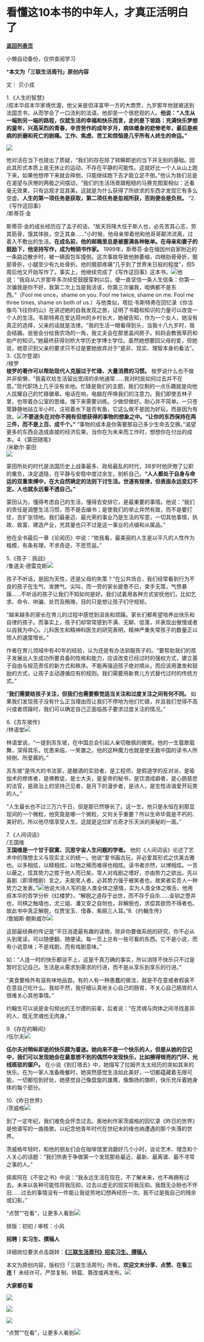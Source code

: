# 看懂这10本书的中年人，才真正活明白了

[**返回列表页**](/gzh/三联生活周刊)

小懒自动备份，仅供查阅学习

***本文为「三联生活周刊」原创内容**

文｜ 贝小戎

  

1.《人生的智慧》  
/叔本华叔本华家境优渥，他父亲是但泽富甲一方的大商贾，九岁那年他就被送到法国念书，从而学会了一口流利的法语，他却是一个很悲观的人。**他说：“人生从一端到另一端的路程，仅就生活的幸福和快乐而言，走的是下坡路：充满快乐梦想的童年，兴高采烈的青春，辛苦劳作的成年岁月，病体缠身的悲惨老年，最后是疾病的折磨和死亡的剧痛。工作、焦虑、苦工和烦恼是几乎所有人终生的命运。”**

![](https://mmbiz.qpic.cn/sz_mmbiz_png/XnMeqb0xcz52xUFeRkIkPll0LjfYAv61x7FXohl7OcrWBGEld8ZsNR5vqXxM42JWDsdnW0Ip5FY6jo6OqoSohA/640?wx_fmt=png&from;=appmsg)

他对活在当下也提出了质疑，“我们的存在除了转瞬即逝的当下并无别的基础。因此其形式本质上是无休止的运动，不存在平静的可能性。这就好比一个人从山上跑下来，如果他想停下来就会摔倒，只能继续跑下去才能立足不倒。”他认为我们总是在渴望与厌倦的两极之间摆动，“我们的生活场景跟粗糙的马赛克图案相似：近看毫无效果，只有远观才显其美。这就是为什么获得了所欲求的东西才发现它有多么空虚。**人生的第一项任务是获取，第二项任务是忽视所获，否则便会是负担。**
”2.《写作这回事》  
/斯蒂芬·金  
  
  
  
  
斯蒂芬·金的成长经历应了孟子的话，“故天将降大任于斯人也，必先苦其心志，劳其筋骨，饿其体肤，空乏其身……”小时候，他母亲带着他和他哥哥颠沛流离，过着入不敷出的生活。**在成名前，他的邮箱里总是被塞满各种账单。在母亲和妻子的鼓励下，他坚持写作，成为畅销书作家。**
1999年，斯蒂芬·金在缅因州自家附近的一条路边散步时，被一辆面包车撞倒。这次事故导致他肺萎缩，四根肋骨骨折，髋部骨折，小腿至少有九处骨折。他的髋部疼痛“几乎到了世界末日般的程度”，但5周后他又开始写作了。事实上，他继续完成了《写作这回事》这本书。![](https://mmbiz.qpic.cn/sz_mmbiz_png/XnMeqb0xcz52xUFeRkIkPll0LjfYAv61vGpT5IWNUud2uFx764sKVDHAdy36IaNadFBZgeAQDVUB7PpSwcr5Bw/640?wx_fmt=png&from;=appmsg)他说：“我自从六岁那年多次经受鼓膜穿刺以后，便一直坚信一条人生信条：你第一次骗我是你不好，我第二次上当是我活该，你第三次骗我，咱俩都不是东西。”（Fool
me once，shame on you. Fool me twice, shame on me. Fool me three times, shame
on both of
us.）与他类似，塔拉·韦斯特弗在回忆录《你当像鸟飞往你的山》在讲述她的自我发现之旅，证明了书籍和知识的力量可以改变一个人的生活。韦斯特弗在爱达荷州的乡村长大，她被告知，作为一个女人，她没有真正的选择，父亲的话就是法律。“我的生活一眼看得到头，当我十八九岁时，我会结婚。爸爸会分给我农场的一角，我丈夫会在那里盖间房子。妈妈会教我草药和助产的知识。”她最终获得剑桥大学历史学博士学位。虽然她想要回父母的爱，但她说，她意识到父亲的要求只不过是要她放弃对于“是非、现实、理智本身的看法”。3.《瓦尔登湖》  
/梭罗  
**梭罗的著作可以帮助现代人克服过于忙碌、大量消费的习惯。**
梭罗说什么也不做并非偷懒，“我喜欢给生活留出宽阔的余地通常……我对时辰如何过去并不在意。”现代职场上几乎没有余地。忙碌是我们的主题，我们仅剩的一点乐趣就是向他人炫耀自己的忙碌徽章。电话在响，电脑在呼唤我们的注意力。我们即使去林子里，也带着办公室的思维。慢下来需要训练。少做但做好。耐心并不简单。一只苍鹭静静地站立半小时，注视着水下是否有鱼，它这么做不是因为好玩，而是因为有效。![](https://mmbiz.qpic.cn/sz_mmbiz_jpg/XnMeqb0xcz52xUFeRkIkPll0LjfYAv61SiauW3PrTiaRO0iaTgziazujmse51IWgnJpaBGqQqibFbqhW0aYXXcykCqQ/640?wx_fmt=jpeg&from;=appmsg)**不要迷失在对你不拥有但想获得的事物的想象之中。“让你的东西保持在两三件，而不是上百、成千个。”**
“事物的成本是你需要那自己多少生命去交换。”渴望更多的东西会造成直接的经济后果。当你在为未来而工作时，想想你在付出的成本。4.《蒙田随笔》  
/米歇尔·蒙田  
![](https://mmbiz.qpic.cn/sz_mmbiz_jpg/XnMeqb0xcz52xUFeRkIkPll0LjfYAv61oDZ6sIulO0E0vhA7LhyNy4DbRtibRQSgGTyYSthTNNwWM1TZd2wtIxg/640?wx_fmt=jpeg&from;=appmsg)

蒙田所处的时代是法国历史上战事最多、政局最乱的时代，38岁时他厌倦了公职的重负，决定退隐，在平静与安稳中度过余生，剖析自己。**“人人都处于自身与命运的双重束缚中，在大自然确定的法则下讨生活。世道有规律，但表面永远变幻不定。人也就永远看不透自己。”**

蒙田认为，懂得考虑自己的生活，懂得去安排它，是最重要的事情。他说：“我们的责任是调整生活习惯，而不是去编书；是使我们的举止井然有致，而不是要打仗，去扩张领地。我们最豪迈、最光荣的事业乃是生活的写意，一切其他事情，执政、致富、建造产业，充其量也只不过是这一事业的点缀和从属品。”

他在全书最后一章《论阅历》中说：“依我看，最美丽的人生是以平凡的人性作为楷模，有条有理，不求奇迹，不思荒诞。”

5.《孩子：挑战》  
/鲁道夫·德雷克斯![](https://mmbiz.qpic.cn/sz_mmbiz_jpg/XnMeqb0xcz52xUFeRkIkPll0LjfYAv61lV3tTC9dvpS0LcxXRBrobn8mbSI2oNWhTxlCSSr2D91WfDUzhyKYeA/640?wx_fmt=jpeg&from;=appmsg)

孩子不听话，是因为天性，还是父母的失策？“在公共场合，我们经常看到行为不良的孩子在生气、发脾气、尖叫，而一旁的家长疲惫不已，束手无策，气愤暴躁……不听话的孩子让我们不知如何是好。我们试着用各种方式安抚他们，比如乞求、命令、哄骗、处罚及贿赂，目的只是想让孩子们守规矩。

“越来越多的家长在育儿的过程中感觉到沮丧和烦躁。家长们都希望培养出快乐和自律的孩子。而事实上，孩子们却常常感到不满、无聊、低落，并表现出傲慢或者以自我为中心。儿科医生和精神科医生的研究表明，精神严重失常孩子的数量正以惊人的速度增长。”

作者在育儿领域中有40年的经验，认为还是有办法驯服孩子的。“要帮助我们的孩子发展出人生成功所要具备的性格和能力，应该改变已经过时的强权方式，建立基于自由与规范责任的新方式和秩序。不能再强迫孩子绝对顺从，而应该用激发和鼓励的方式，让孩子主动遵循应有的规则。我们需要用新育儿方式替代过时的传统方式。”

“**我们需要给孩子关注，但我们也需要察觉适当关注和过度关注之间有何不同。**
如果我们发现孩子没有什么正当理由而让我们不停地为他们忙碌，并且我们觉得不高兴或者烦躁时，我们可以确定自己正面临孩子要求过度关注的情况。”

6.《苏东坡传》  
/林语堂![](https://mmbiz.qpic.cn/mmbiz_jpg/c2Sib3Mp7pOPLUg9qgDxXAlcuUMzF1gmTUNFUrw28fKPRBX6ibtasTbU5dPAIJpWsdXW5LXcWLfpeqAXdLUL82jw/640?wx_fmt=jpeg&from;=appmsg)

林语堂说，“一提到苏东坡，在中国总会引起人亲切敬佩的微笑。他的一生载歌载舞，深得其乐，忧患来临，一笑置之。他的这种魔力也就是使无数中国的读书人所倾倒、所爱慕的。”

苏东坡“是伟大的书法家，是酿酒的实验者，是工程师，是假道学的反对派，是瑜伽术的修炼者，是佛教徒，是士大夫，是皇帝的秘书，是饮酒成癖者，是心肠慈悲的法官，是政治上的坚持己见者，是月下的漫步者，是诗人，是生性诙谐爱开玩笑的人。”

“人生最长也不过三万六千日，但是那已然够长了。这一生，他只是永恒在刹那显现间的一个微粒，他究竟是哪一个微粒，又何关乎重要？所以生命毕竟是不朽的、美好的，所以他尽情享受人生。这就是这位旷古奇才乐天派的奥秘的一面。”

7.《人间词话》  
/王国维  
**王国维是一个甘于寂寞、沉思宇宙人生问题的学者。**
他的《人间词话》论述了艺术中的理想主义与现实主义的统一。他说“爱书画古玩，非必爱其形式之优美古雅也。以多相炫，以精相炫，以物之稀而难得也相炫。读书者亦然，以博相炫。一言以蔽之，炫其势力之胜于他人而已矣。常人对戏剧之嗜好，亦由势力之欲出。先以喜剧（即滑稽剧）言之。夫能笑人者，必其势力强于被笑者也，故笑者实吾人一种势力之发表。”![](https://mmbiz.qpic.cn/sz_mmbiz_jpg/XnMeqb0xcz52xUFeRkIkPll0LjfYAv61rWy7icS9COQEsqhMibxWsbCbtNXOdyrwzeOWBVQMQgnjSM8z34jdRBibA/640?wx_fmt=jpeg&from;=appmsg)他说大诗人写的是人类全体之感情，实为人类全体之喉舌。他用叔本华的哲学分析《红楼梦》，“解脱之道存于出世，而不存于自杀……金钏之堕井也，司棋之触墙也，尤三姐、潘又安之自刎也，非解脱也，求偿其欲而不得者也。故此书中真正解脱，仅贾宝玉、惜春、紫鹃三人耳。”8.《约翰生传》  
/詹姆斯·鲍斯威尔![](https://mmbiz.qpic.cn/sz_mmbiz_png/XnMeqb0xcz52xUFeRkIkPll0LjfYAv61eCJmNicG2THjvJqYrjEn4RQHb0ibSQRfQ2ReWuZK3LibFf7xfh08B3zag/640?wx_fmt=png&from;=appmsg)

这部最经典的传记是“平日消遣最有趣的读物，除非你要做系统的研究，你不必从头到尾读，可以随便翻、随便读。每一页上总有一些可看的东西。它不是小说，而有小说意味；不是戏剧，而有戏剧意味。”

如：“人连一时的快乐都谈不上，这是千真万确的事实，所以消除不快乐只不过是暂时忘记自己。生活是从需求到需求的行进，而不是从享乐到享乐的行进。”

“美食要格外有滋有味地品尝。有的人有一种愚蠢的做法，就是不在意或者假装不在意自己吃什么。我却不然，我仔细认真地关心自己的肠胃，不关心自己肠胃的人很难关心其他事情。”

约翰生可以说是金句频出的王尔德的前辈，后者说：“在灵魂与肉体之间寻找差异的人，既无灵魂也无肉身。”

9.《存在的瞬间》  
/伍尔夫![](https://mmbiz.qpic.cn/sz_mmbiz_png/XnMeqb0xcz52xUFeRkIkPll0LjfYAv612a1RichaiceyzJchf9UX9bicQDREp6tX7ib49QJQtS5Pc67jR46KvplOXg/640?wx_fmt=png&from;=appmsg)

**伍尔夫对稍纵即逝的快乐颇为着迷。她向来不是一个快乐的人，但是从她的日记中，我们可以发现她会在最意想不到的偶然中发现快乐，比如擦得锃亮的门环、光线斑驳的窗户。**
在小说《到灯塔去》中，她描写了拉姆齐太太经历的突如其来的快乐。在为一家人准备晚餐时，她突然感觉生活如此美好，一切都蕴藏着无限可能，一切都恰到好处，她感觉自己像盘旋的雄鹰，像飘扬的旗帜，快乐充斥着她身体的每个部分。

10.《昨日世界》  
/茨威格![](https://mmbiz.qpic.cn/sz_mmbiz_png/XnMeqb0xcz52xUFeRkIkPll0LjfYAv61ricicBOVcTsgdQrpmaxCxxu5ClZMWibNIOJIlElZeNDg9vGvYybhgDa6Q/640?wx_fmt=png&from;=appmsg)

到了一定年纪，我们难免会怀念过去。奥地利作家茨威格的回忆录《昨日的世界》是他谱写的一曲挽歌，以纪念他青年时代在世纪末的维也纳遭遇的那个失落的世界。

茨威格年轻时，和他的朋友们会在咖啡馆里消磨好几个小时，谈论艺术、理念和个人关心的话题：“我们热衷于争做第一个发现那些最近、最新、最离谱、最不寻常之事的人。”

佩索阿在《不安之书》中说：“我永远生活在现在，不了解未来，也不再拥有过去。未来以各种可能性将我压抑，过去以虚无的现实将我压抑。我既无企盼也不怀旧……过去的事情没有一件能让我徒劳地幻想再经历一次。我不过是我自己的残余或幻影。”

“点赞”“在看”，让更多人看到![](https://mmbiz.qpic.cn/mmbiz_gif/c2Sib3Mp7pON9hkSZwdTibRHNZSMPyiapUCHJwlyoZVBC3SfmPmF0VKjkm3NiaToQloHFJ6icyicqZnqgXp6pSQJt5gg/640?wx_fmt=gif&from;=appmsg&wxfrom;=5&wx;_lazy=1&tp;=wxpic)  
  
  
  
  
  

排版：初初 / 审核：小风

  
**招聘｜实习生、撰稿人**  

详细岗位要求点击跳转：[**《三联生活周刊》招实习生、撰稿人**](http://mp.weixin.qq.com/s?__biz=MTc5MTU3NTYyMQ==&mid=2651136871&idx=3&sn=f1c0777fe9d31881e5dfca68ebc2937f&chksm=5907324d6e70bb5b3546dfe1c7b31b5fe05664bebbf36356ba9a1a352e0678444cad62875ad4&scene=21#wechat_redirect)

本文为原创内容，版权归「三联生活周刊」所有。**欢迎文末分享、点赞、在看三连！**
未经许可，严禁复制、转载、篡改或再发布。![](https://mmbiz.qpic.cn/sz_mmbiz_png/Gg7Qtoh7Aic9ZTmAdCc80b4nD7xicgPt863QWU7oNswDx19XrjfTtSl8QwatY2EEZGuNd1WRRiapDZjcDhTnNYmBg/640?wx_fmt=other&wxfrom;=5&wx;_lazy=1&wx;_co=1&retryload;=1&tp;=webp)

**大家都在看**

[![](https://mmbiz.qpic.cn/mmbiz_png/c2Sib3Mp7pOMI20eYB8oSD0Ql9BzqBib3Vs44qerPreVGkQNo8bFU1AWu7nvTR2H9E2rWyn0DMjA9azOzEYtPwQw/640?wx_fmt=png&from;=appmsg&wxfrom;=5&wx;_lazy=1&wx;_co=1&tp;=wxpic)](http://mp.weixin.qq.com/s?__biz=MTc5MTU3NTYyMQ==&mid=2651452894&idx=1&sn=a6943537de8b5e7bd95620f80540bec0&chksm=590be4f46e7c6de2996b3123ee84018c87827cba8b1eebe4e3cb3c2f38cf18e4c9ba8c14492b&scene=21#wechat_redirect)  

![](https://mmbiz.qpic.cn/sz_mmbiz_png/Gg7Qtoh7Aic9ZTmAdCc80b4nD7xicgPt86k1kgpU51hWCHjV92ryhVW35PLCvLhxLw9XDhXjgeDyZhHSx5EbRcfg/640?wx_fmt=other&wxfrom;=5&wx;_lazy=1&wx;_co=1&retryload;=1&tp;=webp)

  
[![](https://mmbiz.qpic.cn/mmbiz_jpg/c2Sib3Mp7pOOwSTBZew10xOqwoXX8OalOArhKMgZxeibqbZQuA9G5MryqW4CxhhypiaGbaDlWaCrJXKCE5ibTAqbow/640?wx_fmt=jpeg&from;=appmsg&tp;=wxpic&wxfrom;=5&wx;_lazy=1&wx;_co=1)]()  
  
“点赞”“在看”，让更多人看到![](https://mmbiz.qpic.cn/mmbiz_gif/c2Sib3Mp7pON9hkSZwdTibRHNZSMPyiapUCHJwlyoZVBC3SfmPmF0VKjkm3NiaToQloHFJ6icyicqZnqgXp6pSQJt5gg/640?wx_fmt=gif&from;=appmsg&wxfrom;=5&wx;_lazy=1&tp;=wxpic)

